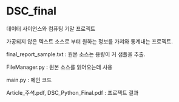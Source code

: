 # DSC_final
데이터 사이언스와 컴퓨팅 기말 프로젝트

가공되지 않은 텍스트 소스로 부터 원하는 정보를 가져와 통계내는 프로젝트.

final_report_sample.txt
 : 원본 소스는 용량이 커 샘플을 추출.

FileManager.py
 : 원본 소스를 읽어오는데 사용
 
main.py
 : 메인 코드
  
Article_주석.pdf, DSC_Python_Final.pdf
 : 프로젝트 결과
